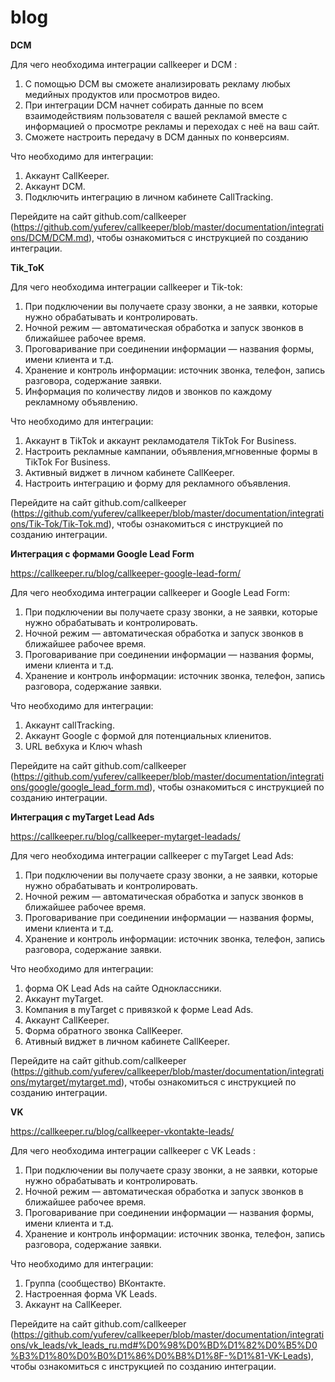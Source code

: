 # blog
**DCM**

Для чего необходима интеграции callkeeper и DCM :
1. С помощью DCM вы сможете анализировать рекламу любых медийных продуктов или просмотров видео.
2. При интеграции DCM начнет собирать данные по всем взаимодействиям пользователя с вашей рекламой вместе с информацией о просмотре рекламы и переходах с неё на ваш сайт.
3. Сможете настроить передачу в DCM данных по конверсиям.

Что необходимо для интеграции:
1. Аккаунт CallKeeper.
2. Аккаунт DCM.
3. Подключить интеграцию в личном кабинете CallTracking.

Перейдите на сайт github.com/callkeeper (https://github.com/yuferev/callkeeper/blob/master/documentation/integrations/DCM/DCM.md), чтобы ознакомиться с инструкцией по созданию интеграции.


**Tik_ToK**

Для чего необходима интеграции callkeeper и Tik-tok:
1. При подключении вы получаете сразу звонки, а не заявки, которые нужно обрабатывать и контролировать.
2. Ночной режим — автоматическая обработка и запуск звонков в ближайшее рабочее время.
3. Проговаривание при соединении информации — названия формы, имени клиента и т.д.
4. Хранение и контроль информации: источник звонка, телефон, запись разговора, содержание заявки.
5. Информация по количеству лидов и звонков по каждому рекламному объявлению.

Что необходимо для интеграции:
1. Аккаунт в TikTok и аккаунт рекламодателя TikTok For Business.
2. Настроить рекламные кампании, объявления,мгновенные формы в TikTok For Business.
3. Активный виджет в личном кабинете CallKeeper.
4. Настроить интеграцию и форму для рекламного объявления.


Перейдите на сайт github.com/callkeeper (https://github.com/yuferev/callkeeper/blob/master/documentation/integrations/Tik-Tok/Tik-Tok.md), чтобы ознакомиться с инструкцией по созданию интеграции.





**Интеграция с формами Google Lead Form**

https://callkeeper.ru/blog/callkeeper-google-lead-form/

Для чего необходима интеграции callkeeper и Google Lead Form:
1. При подключении вы получаете сразу звонки, а не заявки, которые нужно обрабатывать и контролировать.
2. Ночной режим — автоматическая обработка и запуск звонков в ближайшее рабочее время.
3. Проговаривание при соединении информации — названия формы, имени клиента и т.д.
4. Хранение и контроль информации: источник звонка, телефон, запись разговора, содержание заявки.

Что необходимо для интеграции:
1. Аккаунт callTracking.
2. Аккаунт Google с формой для потенциальных клиенитов.
3. URL вебхука и Ключ whash 

Перейдите на сайт github.com/callkeeper (https://github.com/yuferev/callkeeper/blob/master/documentation/integrations/google/google_lead_form.md), чтобы ознакомиться с инструкцией по созданию интеграции.



**Интеграция с myTarget Lead Ads**

https://callkeeper.ru/blog/callkeeper-mytarget-leadads/

Для чего необходима интеграции callkeeper с myTarget Lead Ads:

1. При подключении вы получаете сразу звонки, а не заявки, которые нужно обрабатывать и контролировать.
2. Ночной режим — автоматическая обработка и запуск звонков в ближайшее рабочее время.
3. Проговаривание при соединении информации — названия формы, имени клиента и т.д.
4. Хранение и контроль информации: источник звонка, телефон, запись разговора, содержание заявки.

Что необходимо для интеграции:
1. форма OK Lead Ads на сайте Одноклассники.
2. Аккаунт myTarget.
3. Компания в myTarget с привязкой к форме Lead Ads.
4. Аккаунт CallKeeper.
5. Форма обратного звонка CallKeeper.
6. Ативный виджет в личном кабинете CallKeeper.


Перейдите на сайт github.com/callkeeper (https://github.com/yuferev/callkeeper/blob/master/documentation/integrations/mytarget/mytarget.md), чтобы ознакомиться с инструкцией по созданию интеграции.



**VK**

https://callkeeper.ru/blog/callkeeper-vkontakte-leads/


Для чего необходима интеграции callkeeper с VK Leads :

1. При подключении вы получаете сразу звонки, а не заявки, которые нужно обрабатывать и контролировать.
2. Ночной режим — автоматическая обработка и запуск звонков в ближайшее рабочее время.
3. Проговаривание при соединении информации — названия формы, имени клиента и т.д.
4. Хранение и контроль информации: источник звонка, телефон, запись разговора, содержание заявки.



Что необходимо для интеграции:

1. Группа (сообщество) ВКонтакте.
2. Настроенная форма VK Leads.
3. Аккаунт на CallKeeper.

Перейдите на сайт github.com/callkeeper (https://github.com/yuferev/callkeeper/blob/master/documentation/integrations/vk_leads/vk_leads_ru.md#%D0%98%D0%BD%D1%82%D0%B5%D0%B3%D1%80%D0%B0%D1%86%D0%B8%D1%8F-%D1%81-VK-Leads), чтобы ознакомиться с инструкцией по созданию интеграции.
